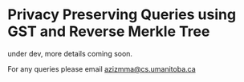 # Privacy Preserving Queries using GST and Reverse Merkle Tree

under dev, more details coming soon.

For any queries please email azizmma@cs.umanitoba.ca
